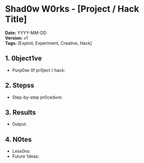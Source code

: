 # Shad0w W0rks - [Project / Hack Title]

**Date:** YYYY-MM-DD  
**Version:** v1  
**Tags:** [Exploit, Experiment, Creative, Hack]

## 1. 0bject1ve
- Purp0se 0f pr0ject / hack:

## 2. Stepss
- Step-by-step pr0cedure:

## 3. Results
- 0utput:

## 4. N0tes
- Less0ns:
- Future 1deas:
